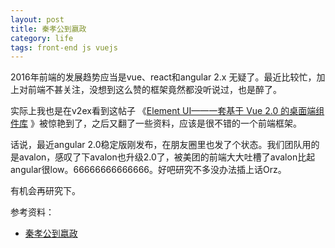 ```yaml
---
layout: post
title: 秦孝公到嬴政
category: life
tags: front-end js vuejs
---
```


2016年前端的发展趋势应当是vue、react和angular 2.x 无疑了。最近比较忙，加上对前端不甚关注，没想到这么赞的框架竟然都没听说过，也是醉了。

实际上我也是在v2ex看到这帖子 《[Element UI——一套基于 Vue 2.0 的桌面端组件库](https://www.v2ex.com/t/308080) 》被惊艳到了，之后又翻了一些资料，应该是很不错的一个前端框架。

话说，最近angular 2.0稳定版刚发布，在朋友圈里也发了个状态。我们团队用的是avalon，感叹了下avalon也升级2.0了，被美团的前端大大吐槽了avalon比起angular很low。66666666666666。好吧研究不多没办法插上话Orz。

有机会再研究下。


参考资料：

* [秦孝公到嬴政](http://zhidao.baidu.com/link?url=pb0qiZhYb8FpIhDLPAUjzBxbbhOGXO5-ejK3Rllvqdf0e4cUWxVKeTG8wouy-Jx2GBBrXy9WWAUDBdAkAGiKi_)